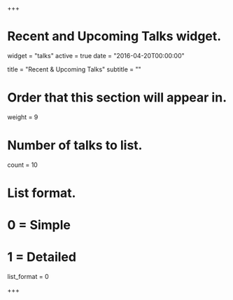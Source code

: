 +++
# Recent and Upcoming Talks widget.
widget = "talks"
active = true
date = "2016-04-20T00:00:00"

title = "Recent & Upcoming Talks"
subtitle = ""

# Order that this section will appear in.
weight = 9

# Number of talks to list.
count = 10

# List format.
#   0 = Simple
#   1 = Detailed
list_format = 0

+++

